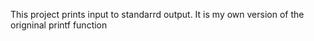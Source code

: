 This project prints input to standarrd output.
It is my own version of the origninal printf function
